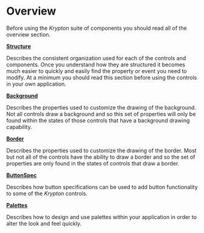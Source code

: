 # Overview

Before using the *Krypton* suite of components you should read all of the overview section.

[**Structure**](structure.md)   

Describes the consistent organization used for each of the controls and components. Once you understand how they are structured it becomes much easier to quickly and easily find the property or event you need to modify. At a minimum you should read this section before using the controls in your own application.

[**Background**](background.md)   

Describes the properties used to customize the drawing of the background. Not all controls draw a background and so this set of properties will only be found within the states of those controls that have a background drawing capability.

[**Border**](border.md)

Describes the properties used to customize the drawing of the border. Most but not all of the controls have the ability to draw a border and so the set of properties are only found in the states of controls that draw a border.

[**ButtonSpec**](Toolkit/buttonspec.md)

Describes how button specifications can be used to add button functionality to some of the *Krypton* controls.

[**Palettes**](palettes.md)  

Describes how to design and use palettes within your application in order to alter the look and feel quickly.

